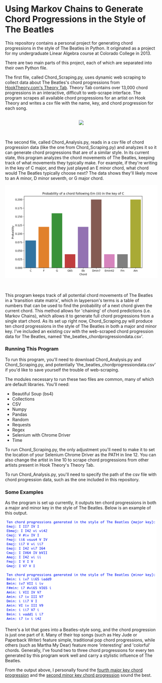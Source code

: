 # Using Markov Chains to Generate Chord Progressions in the Style of The Beatles

This repository contains a personal project for generating chord progressions in the style of The Beatles in Python. It originated as a project for my undergraduate Linear Algebra course at Colorado College in 2013. 

There are two main parts of this project, each of which are separated into their own Python file. 

The first file, called Chord_Scraping.py, uses dynamic web scraping to collect data about The Beatles's chord progressions from [HookTheory.com's Theory Tab](https://www.hooktheory.com/theorytab/index). Theory Tab contains over 13,000 chord progressions in an interactive, difficult to web-scrape interface. The program scrapes all available chord progressions for an artist on Hook Theory and writes a csv file with the name, key, and chord progression for each song.  
<br>
<p align="center">
<img src="https://www.hooktheory.com/images/controllers/press/TT-1.jpg"width="700">
</p>
<br>

The second file, called Chord_Analysis.py, reads in a csv file of chord progression data (like the one from Chord_Scraping.py) and analyzes it so it can generate chord progressions that are of a similar style. In its current state, this program analyzes the chord movements of The Beatles, keeping track of what movements they typically make. For example, if they're writing in the key of C major, and they just played an E minor chord, what chord would The Beatles typically choose next? The data shows they'll likely move to an A minor, D minor seventh, or G major chord. 

<p align="center">
  <img src='https://raw.githubusercontent.com/connorobrien/BeatlesStyleChordProgressions/main/Em_in_C_probabilities.png' width="700">
</p>
<br>

This program keeps track of all potential chord movements of The Beatles in a 'transition state matrix', which in layperson's terms is a table of numbers that can be used to find the probability of a next chord given the current chord. This method allows for 'chaining' of chord predictions (i.e. Markov Chains), which allows it to generate full chord progressions from a single start chord. As its set up right now, Chord_Scraping.py will produce ten chord progressions in the style of The Beatles in both a major and minor key. I've included an existing csv with the web-scraped chord progression data for The Beatles, named 'the_beatles_chordprogressiondata.csv'.   

<h3>Running This Program</h3>

To run this program, you'll need to download Chord_Analysis.py and Chord_Scraping.py, and potentially 'the_beatles_chordprogressiondata.csv' if you'd like to save yourself the trouble of web-scraping.

The modules necessary to run these two files are common, many of which are default libraries. You'll need:

<ul>
<li>Beautiful Soup (bs4)</li>
<li>Collections</li>
<li>CSV</li>
<li>Numpy</li>
<li>Pandas</li>
<li>Random</li>
<li>Requests</li>
<li>Regex</li>
<li>Selenium with Chrome Driver</li>
<li>Time</li>
</ul>

To run Chord_Scraping.py, the only adjustment you'll need to make it to set the location of your Selenium Chrome Driver as the PATH in line 12. You can also change the artist in line 10 to scrape chord progressions from other artists present in Hook Theory's Theory Tab. 

To run Chord_Analysis.py, you'll need to specify the path of the csv file with chord progression data, such as the one included in this repository. 

<h3>Some Examples</h3>

As the program is set up currently, it outputs ten chord progressions in both a major and minor key in the style of The Beatles. Below is an example of this output.

<p align="center">
  <img src='https://raw.githubusercontent.com/connorobrien/BeatlesStyleChordProgressions/main/Output_Example.png' width="500">
</p>

There's a lot that goes into a Beatles-style song, and the chord progression is just one part of it. Many of their top songs (such as Hey Jude or Paperback Writer) feature simple, traditional pop chord progressions, while others (such as Martha My Dear) feature more 'interesting' and 'colorful' chords. Generally, I've found two to three chord progressions for every ten generated by this program work well and carry a stylistic influence of The Beatles.

From the output above, I personally found the [fourth major key chord progression](https://soundcloud.com/user-756588720/minor-progression-example-1/s-Nl1anLywXVz) and the [second minor key chord progression](https://soundcloud.com/user-756588720/minor-progression-example/s-p06NPTGOxi5) sound the best. 

